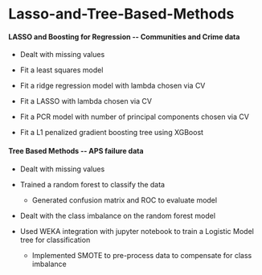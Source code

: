 # Lasso-and-Tree-Based-Methods


#### LASSO and Boosting for Regression -- Communities and Crime data
  - Dealt with missing values
  
  - Fit a least squares model
  
  - Fit a ridge regression model with lambda chosen via CV
  
  - Fit a LASSO with lambda chosen via CV
  
  - Fit a PCR model with number of principal components chosen via CV
  
  - Fit a L1 penalized gradient boosting tree using XGBoost
  
#### Tree Based Methods -- APS failure data
  - Dealt with missing values
  
  - Trained a random forest to classify the data
    
    - Generated confusion matrix and ROC to evaluate model
    
  - Dealt with the class imbalance on the random forest model
  
  - Used WEKA integration with jupyter notebook to train a Logistic Model tree for classification
    
    - Implemented SMOTE to pre-process data to compensate for class imbalance
  
